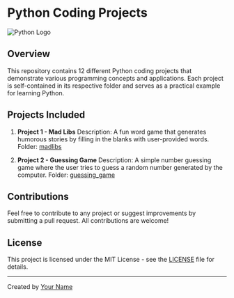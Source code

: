 # Python Coding Projects

![Python Logo](https://www.python.org/static/img/python-logo.png)

## Overview

This repository contains 12 different Python coding projects that demonstrate various programming concepts and applications. Each project is self-contained in its respective folder and serves as a practical example for learning Python.

## Projects Included

1. **Project 1 - Mad Libs**
   Description: A fun word game that generates humorous stories by filling in the blanks with user-provided words.
   Folder: [madlibs](https://github.com/MoiTorVal/Python_Projects/blob/main/madlibs.py)

2. **Project 2 - Guessing Game**
   Description: A simple number guessing game where the user tries to guess a random number generated by the computer.
   Folder: [guessing_game](https://github.com/MoiTorVal/Python_Projects/blob/main/guessing_game)



## Contributions

Feel free to contribute to any project or suggest improvements by submitting a pull request. All contributions are welcome!

## License

This project is licensed under the MIT License - see the [LICENSE](./LICENSE) file for details.

---
Created by [Your Name](https://github.com/MoiTorVal)
